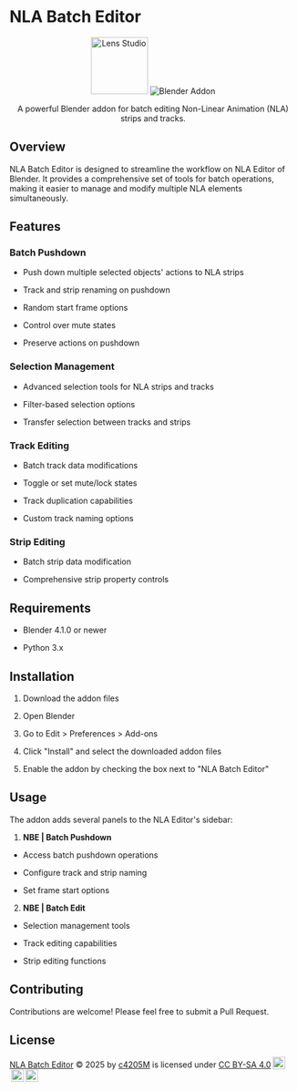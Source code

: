 
# NLA Batch Editor

  
  

<div  align="center">

  

<img  src="https://www.blender.org/wp-content/uploads/2020/07/blender_logo_no_socket_white.png"  height="100"  alt="Lens Studio">

  

<img  src="https://img.shields.io/badge/Blender-Addon-green"  alt="Blender Addon">

  

<p>A powerful Blender addon for batch editing Non-Linear Animation (NLA) strips and tracks.</p>

  

</div>

  

## Overview

  

NLA Batch Editor is designed to streamline the workflow on NLA Editor of Blender. It provides a comprehensive set of tools for batch operations, making it easier to manage and modify multiple NLA elements simultaneously.

  

## Features

  

### Batch Pushdown

- Push down multiple selected objects' actions to NLA strips

- Track and strip renaming on pushdown

- Random start frame options

- Control over mute states

- Preserve actions on pushdown

  

### Selection Management

- Advanced selection tools for NLA strips and tracks

- Filter-based selection options

- Transfer selection between tracks and strips

  

### Track Editing

- Batch track data modifications

- Toggle or set mute/lock states

- Track duplication capabilities

- Custom track naming options

  

### Strip Editing

- Batch strip data modification

- Comprehensive strip property controls

  

## Requirements

  

- Blender 4.1.0 or newer

- Python 3.x

  

## Installation

  

1. Download the addon files

2. Open Blender

3. Go to Edit > Preferences > Add-ons

4. Click "Install" and select the downloaded addon files

5. Enable the addon by checking the box next to "NLA Batch Editor"

  

## Usage

  

The addon adds several panels to the NLA Editor's sidebar:

  

1.  **NBE | Batch Pushdown**

- Access batch pushdown operations

- Configure track and strip naming

- Set frame start options

  

2.  **NBE | Batch Edit**

- Selection management tools

- Track editing capabilities

- Strip editing functions

  

## Contributing

  

Contributions are welcome! Please feel free to submit a Pull Request.

  

## License

  

<a  href="https://github.com/c42m05/NLA-Batch-Editor">NLA Batch Editor</a> © 2025 by <a  href="https://github.com/c42m05/">c4205M</a> is licensed under <a  href="https://creativecommons.org/licenses/by-sa/4.0/">CC BY-SA 4.0</a><img  src="https://mirrors.creativecommons.org/presskit/icons/cc.svg"  style="height:22px;margin-left:3px;vertical-align:text-bottom;"><img  src="https://mirrors.creativecommons.org/presskit/icons/by.svg"  style="height:22px;margin-left:3px;vertical-align:text-bottom;"><img  src="https://mirrors.creativecommons.org/presskit/icons/sa.svg"  style="height:22px;margin-left:3px;vertical-align:text-bottom;">
